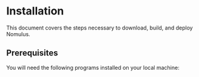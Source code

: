 # Installation

This document covers the steps necessary to download, build, and deploy Nomulus.

## Prerequisites

You will need the following programs installed on your local machine: